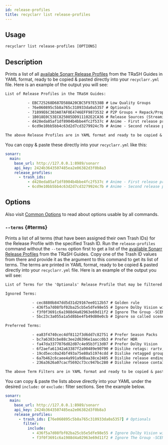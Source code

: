 ```yaml
---
id: release-profiles
title: recyclarr list release-profiles
---
```


## Usage

```js
recyclarr list release-profiles [OPTIONS]
```

## Description

Prints a list of all [available Sonarr Release Profiles][sonarrjson] from the TRaSH Guides in YAML
format, ready to be copied & pasted directly into your `recyclarr.yml` file. Here is an example of
the output you will see:

```txt
List of Release Profiles in the TRaSH Guides:

          - EBC725268D687D588A20CBC5F97E538B # Low Quality Groups
          - 76e060895c5b8a765c310933da0a5357 # Optionals
          - 71899E6C303A07AF0E4746EFF9873532 # P2P Groups + Repack/Proper
          - 1B018E0C53EC825085DD911102E2CA36 # Release Sources (Streaming Service)
          - d428eda85af1df8904b4bbe4fc2f537c # Anime - First release profile
          - 6cd9e10bb5bb4c63d2d7cd3279924c7b # Anime - Second release profile

The above Release Profiles are in YAML format and ready to be copied & pasted under the `trash_ids:` property.
```

You can copy & paste these directly into your `recyclarr.yml` like this:

```yml
sonarr:
  main:
    base_url: http://127.0.0.1:8989/sonarr
    api_key: 2424b3643507485ea2e06382d3f0b8a3
    release_profiles:
      - trash_ids:
          - d428eda85af1df8904b4bbe4fc2f537c # Anime - First release profile
          - 6cd9e10bb5bb4c63d2d7cd3279924c7b # Anime - Second release profile
```

## Options

Also visit [Common Options](../common.md) to read about options usable by all commands.

### `--terms` {#terms}

Prints a list of all terms (that have been assigned their own Trash IDs) for the Release Profile
with the specified Trash ID. Run the `release-profiles` command without the `--terms` option first
to get a list of the [available Sonarr Release Profiles][sonarrjson] from the TRaSH Guides. Copy one
of the Trash ID values from there and provide it as the argument to this command to get its list of
terms. The terms are printed in YAML format, ready to be copied & pasted directly into your
`recyclarr.yml` file. Here is an example of the output you will see:

```txt
List of Terms for the 'Optionals' Release Profile that may be filtered:

Ignored Terms:

            - cec8880b847dd5d31d29167ee0112b57 # Golden rule
            - 436f5a7d08fbf02ba25cb5e5dfe98e55 # Ignore Dolby Vision without HDR10 fallback.
            - f3f0f3691c6a1988d4a02963e69d11f2 # Ignore The Group -SCENE
            - 5bc23c3a055a1a5d8bbe4fb49d80e0cb # Ignore so called scene releases

Preferred Terms:

            - ea83f4740cec4df8112f3d6dd7c82751 # Prefer Season Packs
            - bc7a6383cbe88c3ee2d6396e1aacc0b3 # Prefer HDR
            - fa47da3377076d82d07c4e95b3f13d07 # Prefer Dolby Vision
            - 6f2aefa61342a63387f2a90489e90790 # Dislike retags: rartv, rarbg, eztv, TGx
            - 19cd5ecc0a24bf493a75e80a51974cdd # Dislike retagged groups
            - 6a7b462c6caee4a991a9d8aa38ce2405 # Dislike release ending: en
            - 236a3626a07cacf5692c73cc947bc280 # Dislike release containing: 1-

The above Term Filters are in YAML format and ready to be copied & pasted under the `include:` or `exclude:` filter properties.
```

You can copy & paste the lists above directly into your YAML under the desired `include:` or
`exclude:` filter sections. See the example below.

```yml
sonarr:
  main:
    base_url: http://127.0.0.1:8989/sonarr
    api_key: 2424b3643507485ea2e06382d3f0b8a3
    release_profiles:
      - trash_ids: [76e060895c5b8a765c310933da0a5357] # Optionals
        filter:
          include:
            - 436f5a7d08fbf02ba25cb5e5dfe98e55 # Ignore Dolby Vision without HDR10 fallback
            - f3f0f3691c6a1988d4a02963e69d11f2 # Ignore The Group -SCENE
```

[sonarrjson]: https://github.com/TRaSH-/Guides/tree/master/docs/json/sonarr/rp
